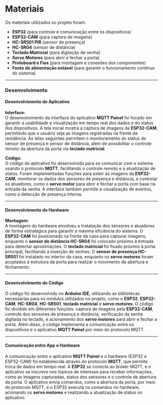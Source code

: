 
# Materiais

Os materiais utilizados no projeto foram:

- **ESP32** (para controle e comunicação entre os dispositivos)
- **ESP32-CAM** (para captura de imagens)
- **HC-SR501 PIR** (sensor de presença)
- **HC-SR04** (sensor de distância)
- **Teclado Matricial** (para digitação de senha)
- **Servo Motores** (para abrir e fechar a porta)
- **Protoboard e Fios** (para montagem e conexões dos componentes)
- **Fonte de alimentação estável** (para garantir o funcionamento contínuo do sistema)

---

### **Desenvolvimento**  

#### **Desenvolvimento do Aplicativo**  

**Interface:**  
O desenvolvimento da interface do aplicativo **MQTT Painel** foi focado em garantir a usabilidade e visualização em tempo real dos dados e do status dos dispositivos. A tela inicial mostra a captura de imagens da **ESP32-CAM**, permitindo que o usuário veja as imagens registradas na frente da residência. As telas seguintes permitem o monitoramento do status do sensor de presença e sensor de distância, além de possibilitar o controle remoto da abertura da porta via **teclado matricial**.

**Código:**  
O código do aplicativo foi desenvolvido para se comunicar com o sistema usando o protocolo **MQTT**, facilitando o controle remoto e a atualização de status. Foram implementadas funções para exibir as imagens da **ESP32-CAM**, monitorar os dados dos sensores de presença e distância, e controlar os atuadores, como o **servo motor** para abrir e fechar a porta com base na entrada da senha. A interface também permite a visualização de eventos, como a detecção de presença interna.

---

#### **Desenvolvimento do Hardware**  

**Montagem:**  
A montagem do hardware envolveu a instalação dos sensores e atuadores de forma estratégica para garantir a máxima eficiência do sistema. O **ESP32-CAM** foi posicionado na frente da casa para capturar imagens, enquanto o **sensor de distância HC-SR04** foi colocado próximo à entrada para detectar aproximações. O **teclado matricial** foi fixado próximo à porta principal, facilitando a inserção de senhas. O **sensor de presença HC-SR501** foi instalado no interior da casa, enquanto os **servo motores** foram acoplados à estrutura da porta para realizar o movimento de abertura e fechamento.

---

#### **Desenvolvimento do Código**  

O código foi desenvolvido no **Arduino IDE**, utilizando as bibliotecas necessárias para os módulos utilizados no projeto, como o **ESP32**, **ESP32-CAM**, **HC-SR04**, **HC-SR501**, **teclado matricial** e **servo motores**. O código foi dividido em diferentes funções: captura de imagens pela **ESP32-CAM**, controle dos sensores de presença e distância, verificação da senha digitada no teclado, e acionamento dos **servo motores** para abrir e fechar a porta. Além disso, o código implementa a comunicação entre os dispositivos e o aplicativo **MQTT Painel** por meio do protocolo MQTT.

---

#### **Comunicação entre App e Hardware**  

A comunicação entre o aplicativo **MQTT Painel** e o hardware (ESP32 e ESP32-CAM) foi estabelecida através do protocolo **MQTT**, que permite troca de dados em tempo real. A **ESP32** se conecta ao broker MQTT, e o aplicativo se inscreve nos tópicos de interesse para receber informações, como as imagens capturadas, status dos sensores e o controle de abertura da porta. O aplicativo envia comandos, como a abertura da porta, por meio do protocolo MQTT, e o ESP32 executa os comandos no hardware, acionando os **servo motores** e realizando a atualização de status no aplicativo.
